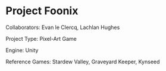 # Project Foonix

Collaborators:  Evan le Clercq,
                Lachlan Hughes
                
Project Type: Pixel-Art Game

Engine: Unity

Reference Games:  Stardew Valley,
                  Graveyard Keeper,
                  Kynseed
